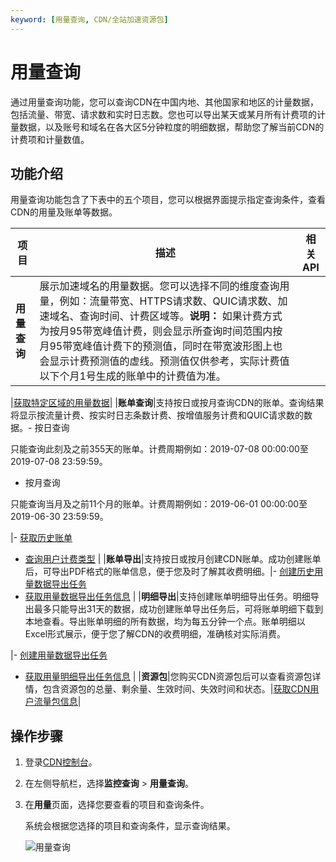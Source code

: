 ```yaml
---
keyword: [用量查询, CDN/全站加速资源包]
---
```


# 用量查询

通过用量查询功能，您可以查询CDN在中国内地、其他国家和地区的计量数据，包括流量、带宽、请求数和实时日志数。您也可以导出某天或某月所有计费项的计量数据，以及账号和域名在各大区5分钟粒度的明细数据，帮助您了解当前CDN的计费项和计量数值。

## 功能介绍

用量查询功能包含了下表中的五个项目，您可以根据界面提示指定查询条件，查看CDN的用量及账单等数据。

|项目|描述|相关API|
|--|--|-----|
|**用量查询**|展示加速域名的用量数据。您可以选择不同的维度查询用量，例如：流量带宽、HTTPS请求数、QUIC请求数、加速域名、查询时间、计费区域等。**说明：** 如果计费方式为按月95带宽峰值计费，则会显示所查询时间范围内按月95带宽峰值计费下的预测值，同时在带宽波形图上也会显示计费预测值的虚线。预测值仅供参考，实际计费值以下个月1号生成的账单中的计费值为准。

|[获取特定区域的用量数据](/cn.zh-CN/新版API参考/用量查询类接口/获取特定区域的用量数据.md)|
|**账单查询**|支持按日或按月查询CDN的账单。查询结果将显示按流量计费、按实时日志条数计费、按增值服务计费和QUIC请求数的数据。-   按日查询

只能查询此刻及之前355天的账单。计费周期例如：2019-07-08 00:00:00至2019-07-08 23:59:59。

-   按月查询

只能查询当月及之前11个月的账单。计费周期例如：2019-06-01 00:00:00至2019-06-30 23:59:59。


|-   [获取历史账单](/cn.zh-CN/新版API参考/用量查询类接口/获取历史账单.md)
-   [查询用户计费类型](/cn.zh-CN/新版API参考/用量查询类接口/查询用户计费类型.md) |
|**账单导出**|支持按日或按月创建CDN账单。成功创建账单后，可导出PDF格式的账单信息，便于您及时了解其收费明细。|-   [创建历史用量数据导出任务](/cn.zh-CN/新版API参考/用量查询类接口/创建历史用量数据导出任务.md)
-   [获取用量数据导出任务信息](/cn.zh-CN/新版API参考/用量查询类接口/获取用量数据导出任务信息.md) |
|**明细导出**|支持创建账单明细导出任务。明细导出最多只能导出31天的数据，成功创建账单导出任务后，可将账单明细下载到本地查看。导出账单明细的所有数据，均为每五分钟一个点。账单明细以Excel形式展示，便于您了解CDN的收费明细，准确核对实际消费。

|-   [创建用量数据导出任务](/cn.zh-CN/新版API参考/用量查询类接口/创建用量数据导出任务.md)
-   [获取用量明细导出任务信息](/cn.zh-CN/新版API参考/用量查询类接口/获取用量明细导出任务信息.md) |
|**资源包**|您购买CDN资源包后可以查看资源包详情，包含资源包的总量、剩余量、生效时间、失效时间和状态。|[获取CDN用户流量包信息](/cn.zh-CN/新版API参考/服务类接口/获取CDN用户流量包信息.md)|

## 操作步骤

1.  登录[CDN控制台](https://cdn.console.aliyun.com)。

2.  在左侧导航栏，选择**监控查询** \> **用量查询**。

3.  在**用量**页面，选择您要查看的项目和查询条件。

    系统会根据您选择的项目和查询条件，显示查询结果。

    ![用量查询](https://static-aliyun-doc.oss-accelerate.aliyuncs.com/assets/img/zh-CN/4830081161/p8923.png)


